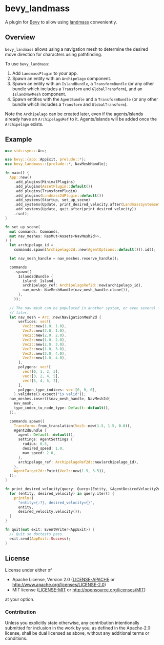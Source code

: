 # bevy_landmass

A plugin for [Bevy](https://bevyengine.org) to allow using
[landmass](https://github.com/andriyDev/landmass) conveniently.

## Overview

`bevy_landmass` allows using a navigation mesh to determine the desired move
direction for characters using pathfinding.

To use `bevy_landmass`:
1) Add `LandmassPlugin` to your app.
2) Spawn an entity with an `Archipelago` component.
3) Spawn an entity with an `IslandBundle`, a `TransformBundle` (or any other
   bundle which includes a `Transform` and `GlobalTransform`), and an
   `IslandNavMesh` component.
4) Spawn entities with the `AgentBundle` and a `TransformBundle` (or any other
   bundle which includes a `Transform` and `GlobalTransform`).

Note the `Archipelago` can be created later, even if the agents/islands already
have an `ArchipelagoRef` to it. Agents/islands will be added once the
`Archipelago` exists.

## Example

```rust
use std::sync::Arc;

use bevy::{app::AppExit, prelude::*};
use bevy_landmass::{prelude::*, NavMeshHandle};

fn main() {
  App::new()
    .add_plugins(MinimalPlugins)
    .add_plugins(AssetPlugin::default())
    .add_plugins(TransformPlugin)
    .add_plugins(Landmass2dPlugin::default())
    .add_systems(Startup, set_up_scene)
    .add_systems(Update, print_desired_velocity.after(LandmassSystemSet::Output))
    .add_systems(Update, quit.after(print_desired_velocity))
    .run();
}

fn set_up_scene(
  mut commands: Commands,
  mut nav_meshes: ResMut<Assets<NavMesh2d>>,
) {
  let archipelago_id =
    commands.spawn(Archipelago2d::new(AgentOptions::default())).id();

  let nav_mesh_handle = nav_meshes.reserve_handle();

  commands
    .spawn((
      Island2dBundle {
        island: Island,
        archipelago_ref: ArchipelagoRef2d::new(archipelago_id),
        nav_mesh: NavMeshHandle(nav_mesh_handle.clone()),
      },
    ));
  
  // The nav mesh can be populated in another system, or even several frames
  // later.
  let nav_mesh = Arc::new(NavigationMesh2d {
      vertices: vec![
        Vec2::new(1.0, 1.0),
        Vec2::new(2.0, 1.0),
        Vec2::new(2.0, 2.0),
        Vec2::new(1.0, 2.0),
        Vec2::new(2.0, 3.0),
        Vec2::new(1.0, 3.0),
        Vec2::new(2.0, 4.0),
        Vec2::new(1.0, 4.0),
      ],
      polygons: vec![
        vec![0, 1, 2, 3],
        vec![3, 2, 4, 5],
        vec![5, 4, 6, 7],
      ],
      polygon_type_indices: vec![0, 0, 0],
    }.validate().expect("is valid"));
  nav_meshes.insert(&nav_mesh_handle, NavMesh2d{
    nav_mesh,
    type_index_to_node_type: Default::default(),
  });

  commands.spawn((
    Transform::from_translation(Vec3::new(1.5, 1.5, 0.0)),
    Agent2dBundle {
      agent: Default::default(),
      settings: AgentSettings {
        radius: 0.5,
        desired_speed: 1.0,
        max_speed: 2.0,
      },
      archipelago_ref: ArchipelagoRef2d::new(archipelago_id),
    },
    AgentTarget2d::Point(Vec2::new(1.5, 3.5)),
  ));
}

fn print_desired_velocity(query: Query<(Entity, &AgentDesiredVelocity2d)>) {
  for (entity, desired_velocity) in query.iter() {
    println!(
      "entity={:?}, desired_velocity={}",
      entity,
      desired_velocity.velocity());
  }
}

fn quit(mut exit: EventWriter<AppExit>) {
  // Quit so doctests pass.
  exit.send(AppExit::Success);
}
```

## License

License under either of

* Apache License, Version 2.0 ([LICENSE-APACHE](LICENSE-APACHE) or <http://www.apache.org/licenses/LICENSE-2.0>)
* MIT license ([LICENSE-MIT](LICENSE-MIT) or <http://opensource.org/licenses/MIT>)

at your option.

### Contribution

Unless you explicitly state otherwise, any contribution intentionally submitted
for inclusion in the work by you, as defined in the Apache-2.0 license, shall
be dual licensed as above, without any additional terms or conditions.
